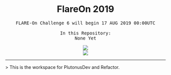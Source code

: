 <div align="center">
    <br />
	<h1>FlareOn 2019</h1>
	<pre>FLARE-On Challenge 6 will begin 17 AUG 2019 00:00UTC<br/><br/>In this Repository:<br/>None Yet</pre>
    <p>
		<img src="https://forthebadge.com/images/badges/just-plain-nasty.svg">
		<br/>
		<img src="https://forthebadge.com/images/badges/60-percent-of-the-time-works-every-time.svg">
	</p>
	<hr/>
</div>
> This is the workspace for PlutonusDev and Refactor.